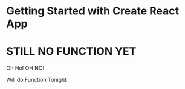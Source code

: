 # Getting Started with Create React App

# STILL NO FUNCTION YET

Oh No! OH NO!

Will do Function Tonight
